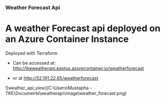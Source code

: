 ### Weather Forecast Api

# A weather Forecast api deployed on an Azure Container Instance

Deployed with Terraform

* Can be accessed at:  http://tkeweatherapi.eastus.azurecontainer.io/weatherforecast

* or at http://52.191.22.65/weatherforecast

![weather_api_view](C:\Users\Mustapha - TKE\Documents\weatherapi\image\weather_forecast.png)